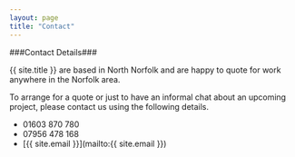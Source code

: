 ```yaml
---
layout: page
title: "Contact"
---
```


###Contact Details###

{{ site.title }} are based in North Norfolk and are happy to quote
for work anywhere in the Norfolk area.

To arrange for a quote or just to have an informal chat about an upcoming project,
please contact us using the following details.

  - 01603 870 780
  - 07956 478 168
  - [{{ site.email }}](mailto:{{ site.email }})

